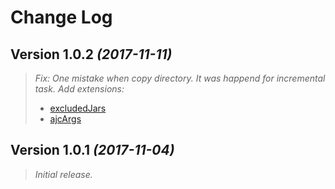 Change Log
==========

Version 1.0.2 *(2017-11-11)*
----------------------------

> *Fix: One mistake when copy directory. It was happend for incremental task.*
> *Add extensions:* 
> - [excludedJars](README.md)
> - [ajcArgs](http://www.eclipse.org/aspectj/doc/released/devguide/ajc-ref.html)

Version 1.0.1 *(2017-11-04)*
----------------------------

> *Initial release.*
